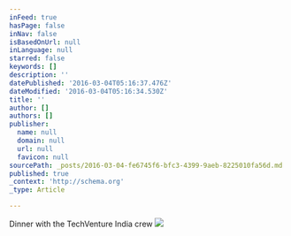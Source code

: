 ```yaml
---
inFeed: true
hasPage: false
inNav: false
isBasedOnUrl: null
inLanguage: null
starred: false
keywords: []
description: ''
datePublished: '2016-03-04T05:16:37.476Z'
dateModified: '2016-03-04T05:16:34.530Z'
title: ''
author: []
authors: []
publisher:
  name: null
  domain: null
  url: null
  favicon: null
sourcePath: _posts/2016-03-04-fe6745f6-bfc3-4399-9aeb-8225010fa56d.md
published: true
_context: 'http://schema.org'
_type: Article

---
```

Dinner with the TechVenture India crew
![](https://the-grid-user-content.s3-us-west-2.amazonaws.com/eeaf331a-5dc7-475a-94fe-c07dec8bcdb4.jpg)